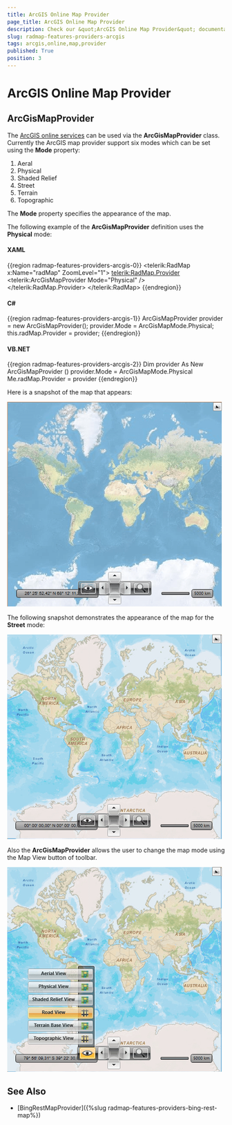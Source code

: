 ```yaml
---
title: ArcGIS Online Map Provider
page_title: ArcGIS Online Map Provider
description: Check our &quot;ArcGIS Online Map Provider&quot; documentation article for the RadMap WPF control.
slug: radmap-features-providers-arcgis
tags: arcgis,online,map,provider
published: True
position: 3
---
```


# ArcGIS Online Map Provider

## ArcGisMapProvider

The [ArcGIS online services](http://www.esri.com/software/arcgis/arcgisonline/maps/maps-and-map-layers) can be used via the __ArcGisMapProvider__ class. Currently the ArcGIS map provider support six modes which can be set using the __Mode__ property:        

1. Aeral
2. Physical
3. Shaded Relief
4. Street
5. Terrain
6. Topographic

The __Mode__ property specifies the appearance of the map.

The following example of the __ArcGisMapProvider__ definition uses the __Physical__ mode:

#### __XAML__
{{region radmap-features-providers-arcgis-0}}
	<telerik:RadMap x:Name="radMap" ZoomLevel="1">
		<telerik:RadMap.Provider>
			<telerik:ArcGisMapProvider Mode="Physical" />
		</telerik:RadMap.Provider>
	</telerik:RadMap>
{{endregion}}

#### __C#__
{{region radmap-features-providers-arcgis-1}}
	ArcGisMapProvider provider = new ArcGisMapProvider();
	provider.Mode = ArcGisMapMode.Physical;
	this.radMap.Provider = provider;
{{endregion}}

#### __VB.NET__	
{{region radmap-features-providers-arcgis-2}}
	Dim provider As New ArcGisMapProvider ()
	provider.Mode = ArcGisMapMode.Physical
	Me.radMap.Provider = provider
{{endregion}}

Here is a snapshot of the map that appears:

![Rad Map Features Providers ArcGIS](images/RadMap_Features_Providers_ArcGIS.png)

The following snapshot demonstrates the appearance of the map for the __Street__ mode:

![Rad Map Features Providers ArcGIS Street](images/RadMap_Features_Providers_ArcGIS_Street.png)

Also the __ArcGisMapProvider__ allows the user to change the map mode using the Map View button of toolbar.

![Rad Map Features Providers ArcGIS Config](images/RadMap_Features_Providers_ArcGIS_Config.png)

## See Also
 * [BingRestMapProvider]({%slug radmap-features-providers-bing-rest-map%})